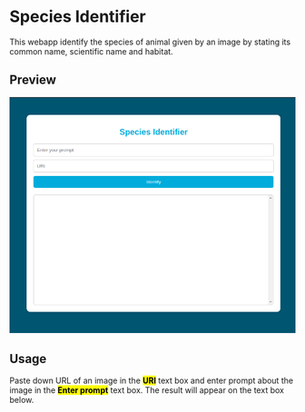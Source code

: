 # Species Identifier
This webapp identify the species of animal given by an image by stating its common name, scientific name and habitat.
## Preview
![Demo image](https://github.com/Hoai1278/Species-Identifier/blob/main/readme%20materials/Demo%20image)
## Usage
Paste down URL of an image in the <mark>**URI**</mark> text box and enter prompt about the image in the <mark>**Enter prompt**</mark> text box. The result will appear on the text box below.
